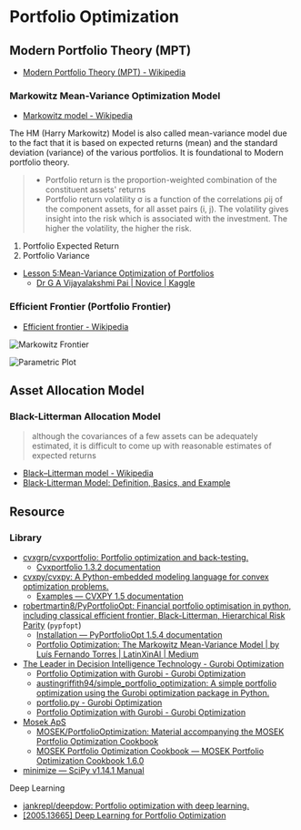 # Portfolio Optimization

## Modern Portfolio Theory (MPT)

- [Modern Portfolio Theory (MPT) - Wikipedia](https://en.wikipedia.org/wiki/Modern_portfolio_theory)

### Markowitz Mean-Variance Optimization Model

- [Markowitz model - Wikipedia](https://en.wikipedia.org/wiki/Markowitz_model)

The HM (Harry Markowitz) Model is also called mean-variance model due to the fact that it is based on expected returns (mean) and the standard deviation (variance) of the various portfolios. It is foundational to Modern portfolio theory.

> - Portfolio return is the proportion-weighted combination of the constituent assets' returns
> - Portfolio return volatility σ is a function of the correlations ρij of the component assets, for all asset pairs (i, j). The volatility gives insight into the risk which is associated with the investment. The higher the volatility, the higher the risk.

1. Portfolio Expected Return
2. Portfolio Variance

- [Lesson 5:Mean-Variance Optimization of Portfolios](https://www.kaggle.com/code/vijipai/lesson-5-mean-variance-optimization-of-portfolios)
  - [Dr G A Vijayalakshmi Pai | Novice | Kaggle](https://www.kaggle.com/vijipai/code)

### Efficient Frontier (Portfolio Frontier)

- [Efficient frontier - Wikipedia](https://en.wikipedia.org/wiki/Efficient_frontier)

![Markowitz Frontier](https://upload.wikimedia.org/wikipedia/commons/e/e1/Markowitz_frontier.jpg)

![Parametric Plot](https://upload.wikimedia.org/wikipedia/commons/thumb/9/95/CAPM2.png/350px-CAPM2.png)

## Asset Allocation Model

### Black-Litterman Allocation Model

> although the covariances of a few assets can be adequately estimated, it is difficult to come up with reasonable estimates of expected returns

- [Black–Litterman model - Wikipedia](https://en.wikipedia.org/wiki/Black%E2%80%93Litterman_model)
- [Black-Litterman Model: Definition, Basics, and Example](https://www.investopedia.com/terms/b/black-litterman_model.asp)

## Resource

### Library

- [cvxgrp/cvxportfolio: Portfolio optimization and back-testing.](https://github.com/cvxgrp/cvxportfolio)
  - [Cvxportfolio 1.3.2 documentation](https://www.cvxportfolio.com/en/stable/)
- [cvxpy/cvxpy: A Python-embedded modeling language for convex optimization problems.](https://github.com/cvxpy/cvxpy)
  - [Examples — CVXPY 1.5 documentation](https://www.cvxpy.org/examples/)
- [robertmartin8/PyPortfolioOpt: Financial portfolio optimisation in python, including classical efficient frontier, Black-Litterman, Hierarchical Risk Parity](https://github.com/robertmartin8/PyPortfolioOpt) (`pypfopt`)
  - [Installation — PyPortfolioOpt 1.5.4 documentation](https://pyportfolioopt.readthedocs.io/en/latest/)
  - [Portfolio Optimization: The Markowitz Mean-Variance Model | by Luís Fernando Torres | LatinXinAI | Medium](https://medium.com/latinxinai/portfolio-optimization-the-markowitz-mean-variance-model-c07a80056b8a)
- [The Leader in Decision Intelligence Technology - Gurobi Optimization](https://www.gurobi.com/)
  - [Portfolio Optimization with Gurobi - Gurobi Optimization](https://www.gurobi.com/jupyter_models/portfolio-selection-optimization/)
  - [austingriffith94/simple_portfolio_optimization: A simple portfolio optimization using the Gurobi optimization package in Python.](https://github.com/austingriffith94/simple_portfolio_optimization)
  - [portfolio.py - Gurobi Optimization](https://www.gurobi.com/documentation/current/examples/portfolio_py.html)
  - [Portfolio Optimization with Gurobi - Gurobi Optimization](https://www.gurobi.com/jupyter_models/portfolio-selection-optimization/)
- [Mosek ApS](https://www.mosek.com/)
  - [MOSEK/PortfolioOptimization: Material accompanying the MOSEK Portfolio Optimization Cookbook](https://github.com/MOSEK/PortfolioOptimization)
  - [MOSEK Portfolio Optimization Cookbook — MOSEK Portfolio Optimization Cookbook 1.6.0](https://docs.mosek.com/portfolio-cookbook/index.html)
- [minimize — SciPy v1.14.1 Manual](https://docs.scipy.org/doc/scipy/reference/generated/scipy.optimize.minimize.html)

Deep Learning

- [jankrepl/deepdow: Portfolio optimization with deep learning.](https://github.com/jankrepl/deepdow)
- [[2005.13665] Deep Learning for Portfolio Optimization](https://arxiv.org/abs/2005.13665)
